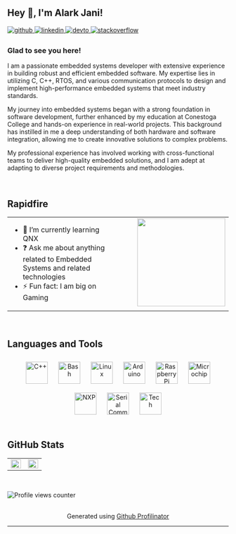 
## Hey 👋, I'm Alark Jani!

<a href="https://github.com/your-github-username" target="_blank">
<img src="https://img.shields.io/badge/github-%2324292e.svg?&style=for-the-badge&logo=github&logoColor=white" alt="github" style="margin-bottom: 5px;" />
</a>
<a href="https://linkedin.com/in/your-linkedin-username" target="_blank">
<img src="https://img.shields.io/badge/linkedin-%231E77B5.svg?&style=for-the-badge&logo=linkedin&logoColor=white" alt="linkedin" style="margin-bottom: 5px;" />
</a>
<a href="https://dev.to/your-devto-username" target="_blank">
<img src="https://img.shields.io/badge/dev.to-%2308090A.svg?&style=for-the-badge&logo=dev.to&logoColor=white" alt="devto" style="margin-bottom: 5px;" />
</a>
<a href="https://stackoverflow.com/users/your-stackoverflow-username" target="_blank">
<img src="https://img.shields.io/badge/stackoverflow-%23F28032.svg?&style=for-the-badge&logo=stackoverflow&logoColor=white" alt="stackoverflow" style="margin-bottom: 5px;" />
</a>

### Glad to see you here!
I am a passionate embedded systems developer with extensive experience in building robust and efficient embedded software. My expertise lies in utilizing C, C++, RTOS, and various communication protocols to design and implement high-performance embedded systems that meet industry standards.

My journey into embedded systems began with a strong foundation in software development, further enhanced by my education at Conestoga College and hands-on experience in real-world projects. This background has instilled in me a deep understanding of both hardware and software integration, allowing me to create innovative solutions to complex problems.

My professional experience has involved working with cross-functional teams to deliver high-quality embedded solutions, and I am adept at adapting to diverse project requirements and methodologies.

<br/>

## Rapidfire
<table><tr><td valign="top" width="50%">

- 🌱 I’m currently learning QNX  
- ❓ Ask me about anything related to Embedded Systems and related technologies  
- ⚡ Fun fact: I am big on Gaming  

</td><td valign="top" width="50%">
<div align="right">
<img src="https://your-profile-image-url" align="right" height="200" width="200" />
</div>  
</td></tr></table>  

<br/>

## Languages and Tools
<div align="center">  
<a href="https://www.cplusplus.com/" target="_blank"><img style="margin: 10px" src="https://profilinator.rishav.dev/skills-assets/cplusplus-original.svg" alt="C++" height="50" /></a>  
<a href="https://www.gnu.org/software/bash/" target="_blank"><img style="margin: 10px" src="https://profilinator.rishav.dev/skills-assets/gnu_bash-icon.svg" alt="Bash" height="50" /></a>  
<a href="https://www.linux.org/" target="_blank"><img style="margin: 10px" src="https://profilinator.rishav.dev/skills-assets/linux-original.svg" alt="Linux" height="50" /></a>  
<a href="https://www.arduino.cc/" target="_blank"><img style="margin: 10px" src="https://profilinator.rishav.dev/skills-assets/arduino-original.svg" alt="Arduino" height="50" /></a>  
<a href="https://www.raspberrypi.org/" target="_blank"><img style="margin: 10px" src="https://profilinator.rishav.dev/skills-assets/raspberrypi-original.svg" alt="Raspberry Pi" height="50" /></a>  
<a href="https://www.microchip.com/" target="_blank"><img style="margin: 10px" src="https://profilinator.rishav.dev/skills-assets/microchip-original.svg" alt="Microchip" height="50" /></a>  
<a href="https://www.nxp.com/" target="_blank"><img style="margin: 10px" src="https://profilinator.rishav.dev/skills-assets/nxp-original.svg" alt="NXP" height="50" /></a>  
<a href="https://www.arduino.cc/en/Reference/Serial" target="_blank"><img style="margin: 10px" src="https://profilinator.rishav.dev/skills-assets/serial-original.svg" alt="Serial Communication" height="50" /></a>  
<a href="https://www.technologies.com/" target="_blank"><img style="margin: 10px" src="https://profilinator.rishav.dev/skills-assets/tech-original.svg" alt="Tech" height="50" /></a>  
</div>  

<br/>

## GitHub Stats
<table><tr><td valign="top" width="50%">

<img src="https://github-readme-stats.vercel.app/api?username=your-github-username&show_icons=true&count_private=true&hide_border=true" align="left" style="width: 100%" />

</td><td valign="top" width="50%">

<img src="https://github-readme-stats.vercel.app/api/top-langs/?username=your-github-username&hide_border=true&layout=compact" align="left" style="width: 100%" />

</td></tr></table>  

<br/>

![Profile views counter](https://komarev.com/ghpvc/?username=your-github-username&&style=flat-square)  

<br/>

<div align="center">Generated using <a href="https://profilinator.rishav.dev/" target="_blank">Github Profilinator</a></div>

---
